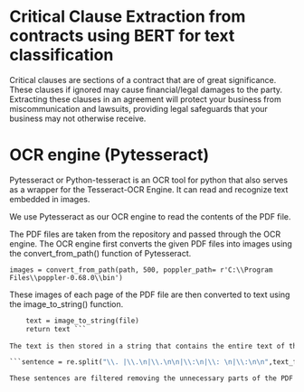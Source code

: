 # Critical Clause Extraction from contracts using BERT for text classification

Critical clauses are sections of a contract that are of great significance. These clauses if ignored may cause financial/legal damages to the party. Extracting these clauses in an agreement will protect your business from miscommunication and lawsuits, providing legal safeguards that your business may not otherwise receive.

# OCR engine (Pytesseract)
Pytesseract or Python-tesseract is an OCR tool for python that also serves as a wrapper for the Tesseract-OCR Engine. It can read and recognize text embedded in images.

We use Pytesseract as our OCR engine to read the contents of the PDF file.

The PDF files are taken from the repository and passed through the OCR engine. The OCR engine first converts the given PDF files into images using the convert_from_path() function of Pytesseract.

```images = convert_from_path(path, 500, poppler_path= r'C:\\Program Files\\poppler-0.68.0\\bin')```

These images of each page of the PDF file are then converted to text using the image_to_string() function.

```def convert_img_to_text(file):
    text = image_to_string(file) 
    return text ```
    
The text is then stored in a string that contains the entire text of the PDF file. The text from the PDF file is then split into sentences using the split() function. We obtain a list of all the sentences in the file.

```sentence = re.split("\\. |\\.\n|\\.\n\n|\\:\n|\\: \n|\\:\n\n",text_from_pytesseract)```

These sentences are filtered removing the unnecessary parts of the PDF file. The sentences are then finally written into a CSV file. We get a CSV file containing all the clauses of the contract.

